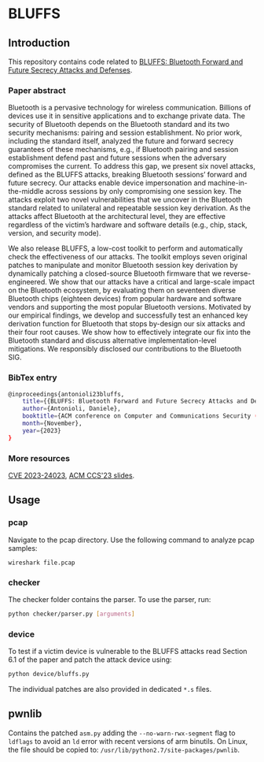 # BLUFFS

## Introduction

This repository contains code related to
[BLUFFS: Bluetooth Forward and Future Secrecy Attacks and Defenses](https://dl.acm.org/doi/pdf/10.1145/3576915.3623066).



### Paper abstract

Bluetooth is a pervasive technology for wireless communication. Billions of
devices use it in sensitive applications and to exchange private data. The
security of Bluetooth depends on the Bluetooth standard and its two security
mechanisms: pairing and session establishment. No prior work, including
the standard itself, analyzed the future and forward secrecy guarantees
of these mechanisms, e.g., if Bluetooth pairing and session establishment
defend past and future sessions when the adversary compromises the current.
To address this gap, we present six novel attacks, defined as the BLUFFS
attacks, breaking Bluetooth sessions’ forward and future secrecy. Our attacks
enable device impersonation and machine-in-the-middle across sessions by only
compromising one session key. The attacks exploit two novel vulnerabilities
that we uncover in the Bluetooth standard related to unilateral and repeatable
session key derivation. As the attacks affect Bluetooth at the architectural
level, they are effective regardless of the victim’s hardware and software
details (e.g., chip, stack, version, and security mode).

We also release BLUFFS, a low-cost toolkit to perform and automatically check
the effectiveness of our attacks. The toolkit employs seven original patches
to manipulate and monitor Bluetooth session key derivation by dynamically
patching a closed-source Bluetooth firmware that we reverse-engineered. We
show that our attacks have a critical and large-scale impact on the Bluetooth
ecosystem, by evaluating them on seventeen diverse Bluetooth chips (eighteen
devices) from popular hardware and software vendors and supporting the most
popular Bluetooth versions. Motivated by our empirical findings, we develop
and successfully test an enhanced key derivation function for Bluetooth that
stops by-design our six attacks and their four root causes. We show how
to effectively integrate our fix into the Bluetooth standard and discuss
alternative implementation-level mitigations. We responsibly disclosed our
contributions to the Bluetooth SIG.

### BibTex entry

```bash
@inproceedings{antonioli23bluffs,
    title={{BLUFFS: Bluetooth Forward and Future Secrecy Attacks and Defenses}},
    author={Antonioli, Daniele},
    booktitle={ACM conference on Computer and Communications Security (CCS)},
    month={November},
    year={2023}
}
```

### More resources

[CVE 2023-24023](https://nvd.nist.gov/vuln/detail/CVE-2023-24023),
[ACM CCS'23 slides](https://francozappa.github.io/publication/2023/bluffs/slides.pdf).

## Usage

### pcap

Navigate to the pcap directory.
Use the following command to analyze pcap samples:

```arduino
wireshark file.pcap
```

### checker

The checker folder contains the parser.
To use the parser, run:

```bash
python checker/parser.py [arguments]
```

### device


To test if a victim device is vulnerable to the BLUFFS attacks read Section
6.1 of the paper and patch the attack device using:

```bash
python device/bluffs.py
```

The individual patches are also provided in dedicated `*.s` files.

## pwnlib

Contains the patched `asm.py` adding the `--no-warn-rwx-segment` flag to `ldflags` to
avoid an `ld` error with recent versions of arm binutils. On Linux, the file
should be copied to: `/usr/lib/python2.7/site-packages/pwnlib`.
